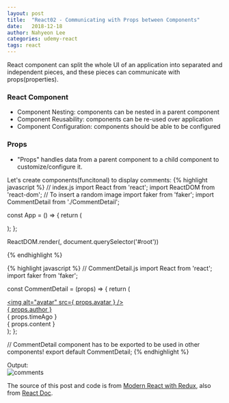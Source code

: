 ```yaml
---
layout: post
title:  "React02 - Communicating with Props between Components"
date:   2018-12-18
author: Nahyeon Lee
categories: udemy-react
tags: react
---
```


<p class="intro"><span class="dropcap">R</span>eact component can split the whole UI of an application into separated and independent pieces, and these pieces can communicate with props(properties).</p>

### React Component
* Component Nesting: components can be nested in a parent component
* Component Reusability: components can be re-used over application
* Component Configuration: components should be able to be configured

### Props
* "Props" handles data from a parent component to a child component to customize/configure it.

Let's create components(funcitonal) to display comments:
{% highlight javascript  %}
// index.js
import React from 'react';
import ReactDOM from 'react-dom';
// To insert a random image
import faker from 'faker';
import CommentDetail from './CommentDetail';

const App = () => {
	return (
		<div className="ui container comments">
			<CommentDetail 
				author="Sam" 
				timeAgo="Today at 4:30 PM" 
				content="Nice to know!" 
				avatar={faker.image.avatar()}/>
			<CommentDetail 
				author="Alex" 
				timeAgo="Today at 5:30 PM" 
				content="I like what you wrote there."
				avatar={faker.image.avatar()}/>
			<CommentDetail 
				author="Jane" 
				timeAgo="Today at 6:30 PM" 
				content="Nice blog post!"
				avatar={faker.image.avatar()}/>
		</div>
	);
};

ReactDOM.render(<App />, document.querySelector('#root'))

{% endhighlight %}

{% highlight javascript  %}
// CommentDetail.js
import React from 'react';
import faker from 'faker';

const CommentDetail = (props) => {
	return (
		<div className="comment">
			<a href="/" className="avatar">
				<img alt="avatar" src={ props.avatar }
				/>
			</a>
		<div className="content">
			<a href="/" className="author">
				{ props.author }
			</a>
			<div className="metadata">
				<span className="date">{ props.timeAgo }</span>
			</div>
			<div className="text">{ props.content }</div>
			</div>
		</div>
	);
};

// CommentDetail component has to be exported to be used in other components!
export default CommentDetail;
{% endhighlight %}

Output:
<img src="{{ '/assets/img/2018-12-18-comments.png' }}" alt="comments" style="display: block;"> 

The source of this post and code is from [Modern React with Redux][udemy-react], also from [React Doc][react-doc].

[udemy-react]: https://www.udemy.com/react-redux/
[react-doc]: https://reactjs.org/docs/getting-started.html


